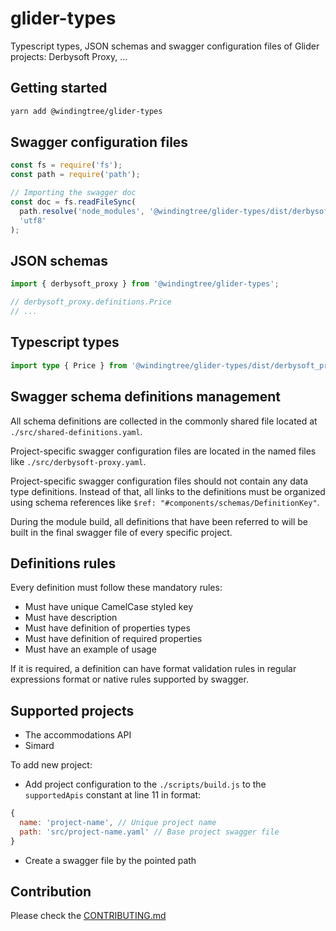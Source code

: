 # glider-types

Typescript types, JSON schemas and swagger configuration files of Glider projects: Derbysoft Proxy, ...

## Getting started

```bash
yarn add @windingtree/glider-types
```

## Swagger configuration files

```javascript
const fs = require('fs');
const path = require('path');

// Importing the swagger doc
const doc = fs.readFileSync(
  path.resolve('node_modules', '@windingtree/glider-types/dist/derbysoft_proxy.yaml'),
  'utf8'
);
```

## JSON schemas

```typescript
import { derbysoft_proxy } from '@windingtree/glider-types';

// derbysoft_proxy.definitions.Price
// ...
```

## Typescript types

```typescript
import type { Price } from '@windingtree/glider-types/dist/derbysoft_proxy';
```

## Swagger schema definitions management

All schema definitions are collected in the commonly shared file located at `./src/shared-definitions.yaml`.

Project-specific swagger configuration files are located in the named files like `./src/derbysoft-proxy.yaml`.

Project-specific swagger configuration files should not contain any data type definitions. Instead of that, all links to the definitions must be organized using schema references like `$ref: "#components/schemas/DefinitionKey"`.

During the module build, all definitions that have been referred to will be built in the final swagger file of every specific project.

## Definitions rules

Every definition must follow these mandatory rules:

- Must have unique CamelCase styled key
- Must have description
- Must have definition of properties types
- Must have definition of required properties
- Must have an example of usage

If it is required, a definition can have format validation rules in regular expressions format or native rules supported by swagger.

## Supported projects

- The accommodations API
- Simard

To add new project:

- Add project configuration to the `./scripts/build.js` to the `supportedApis` constant at line 11 in format:

```javascript
{
  name: 'project-name', // Unique project name
  path: 'src/project-name.yaml' // Base project swagger file
}
```

- Create a swagger file by the pointed path

## Contribution

Please check the [CONTRIBUTING.md](./CONTRIBUTING.md)
